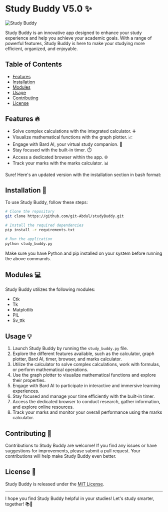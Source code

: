 # Study Buddy V5.0 ✨

![Study Buddy](https://i.postimg.cc/Jn7W4Qgd/Screenshot-2023-07-15-123157.png)

Study Buddy is an innovative app designed to enhance your study experience and help you achieve your academic goals. With a range of powerful features, Study Buddy is here to make your studying more efficient, organized, and enjoyable.

## Table of Contents
- [Features](#features)
- [Installation](#installation)
- [Modules](#modules)
- [Usage](#usage)
- [Contributing](#contributing)
- [License](#license)

## Features :fire:
- Solve complex calculations with the integrated calculator. ➕
- Visualize mathematical functions with the graph plotter. :chart_with_upwards_trend:
- Engage with Bard AI, your virtual study companion. :robot:
- Stay focused with the built-in timer. :stopwatch:
- Access a dedicated browser within the app. :globe_with_meridians:
- Track your marks with the marks calculator. :bar_chart:

Sure! Here's an updated version with the installation section in bash format:

## Installation :rocket:
To use Study Buddy, follow these steps:

```bash
# Clone the repository
git clone https://github.com/git-Abdul/studyBuddy.git
```
```bash
# Install the required dependencies
pip install -r requirements.txt
```
```bash
# Run the application
python study_buddy.py
```

Make sure you have Python and pip installed on your system before running the above commands.

## Modules :computer:
Study Buddy utilizes the following modules:
- Ctk
- Tk
- Matplotlib
- PIL
- Sv_ttk

## Usage :bulb:
1. Launch Study Buddy by running the `study_buddy.py` file.
2. Explore the different features available, such as the calculator, graph plotter, Bard AI, timer, browser, and marks calculator.
3. Utilize the calculator to solve complex calculations, work with formulas, or perform mathematical operations.
4. Use the graph plotter to visualize mathematical functions and explore their properties.
5. Engage with Bard AI to participate in interactive and immersive learning experiences.
6. Stay focused and manage your time efficiently with the built-in timer.
7. Access the dedicated browser to conduct research, gather information, and explore online resources.
8. Track your marks and monitor your overall performance using the marks calculator.

## Contributing :handshake:
Contributions to Study Buddy are welcome! If you find any issues or have suggestions for improvements, please submit a pull request. Your contributions will help make Study Buddy even better.

## License :page_with_curl:
Study Buddy is released under the [MIT License](https://github.com/git-Abdul/studyBuddy/blob/main/LICENSE).

---

I hope you find Study Buddy helpful in your studies! Let's study smarter, together! 📚🤝
